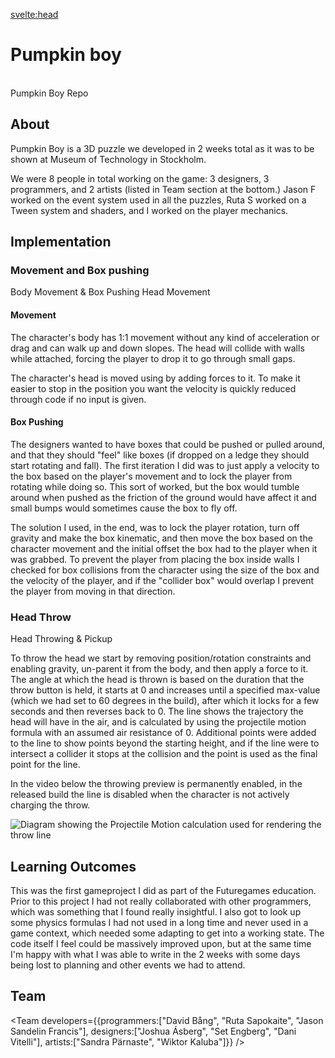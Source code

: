 <script>
    import SectionComponent from "$lib/components/SectionComponent.svelte";
    import Team from "$lib/components/Team.svelte";
    import Hero from "$lib/components/Hero.svelte";
    import TextLink from "$lib/components/TextLink.svelte";
    import ButtonLink from "$lib/components/ButtonLink.svelte";
    import MDVideo from "$lib/components/MDVideo.svelte";
</script>

<svelte:head>
<title>DavidB | Pumpkin Boy</title>
</svelte:head>

<SectionComponent>

# Pumpkin boy

<Hero devTime="2 weeks" teamSize="8" engine="Unity" language="C#" summary="Player movement, head throwing (Projectile Motion), and box pushing"/>

<br>
<ButtonLink href="https://github.com/Sodaro/PumpkinBoy" isGithubLink=true>
    Pumpkin Boy Repo
</ButtonLink>

## About
Pumpkin Boy is a 3D puzzle we developed in 2 weeks total as it was to be shown at Museum of Technology in Stockholm.

We were 8 people in total working on the game: 3 designers, 3 programmers, and 2 artists (listed in Team section at the bottom.) <TextLink href="https://github.com/Nitintito">Jason F</TextLink> worked on the event system used in all the puzzles, <TextLink href="https://ruthenium44.wixsite.com/portfolio">Ruta S</TextLink> worked on a Tween system and shaders, and I worked on the player mechanics.



## Implementation

### Movement and Box pushing
<ButtonLink href="https://github.com/Sodaro/PumpkinBoy/blob/main/Assets/Scripts/Player/BodyMovement.cs">Body Movement & Box Pushing</ButtonLink>
<ButtonLink href="https://github.com/Sodaro/PumpkinBoy/blob/main/Assets/Scripts/Player/HeadMovement.cs">Head Movement</ButtonLink>

#### Movement
The character's body has 1:1 movement without any kind of acceleration or drag and can walk up and down slopes. The head will collide with walls while attached, forcing the player to drop it to go through small gaps. 

The character's head is moved using by adding forces to it. To make it easier to stop in the position you want the velocity is quickly reduced through code if no input is given.

#### Box Pushing
The designers wanted to have boxes that could be pushed or pulled around, and that they should "feel" like boxes (if dropped on a ledge they should start rotating and fall). The first iteration I did was to just apply a velocity to the box based on the player's movement and to lock the player from rotating while doing so. This sort of worked, but the box would tumble around when pushed as the friction of the ground would have affect it and small bumps would sometimes cause the box to fly off.

The solution I used, in the end, was to lock the player rotation, turn off gravity and make the box kinematic, and then move the box based on the character movement and the initial offset the box had to the player when it was grabbed. To prevent the player from placing the box inside walls I checked for box collisions from the character using the size of the box and the velocity of the player, and if the "collider box" would overlap I prevent the player from moving in that direction.

### Head Throw

<ButtonLink href="https://github.com/Sodaro/PumpkinBoy/blob/main/Assets/Scripts/Player/HeadInteraction.cs">Head Throwing & Pickup</ButtonLink>

To throw the head we start by removing position/rotation constraints and enabling gravity, un-parent it from the body, and then apply a force to it. The angle at which the head is thrown is based on the duration that the throw button is held, it starts at 0 and increases until a specified max-value (which we had set to 60 degrees in the build), after which it locks for a few seconds and then reverses back to 0. The line shows the trajectory the head will have in the air, and is calculated by using the projectile motion formula with an assumed air resistance of 0. Additional points were added to the line to show points beyond the starting height, and if the line were to intersect a collider it stops at the collision and the point is used as the final point for the line.

In the video below the throwing preview is permanently enabled, in the released build the line is disabled when the character is not actively charging the throw.

<MDVideo width="1280" height="720" autoPlay="true" src="/projectmedia/pumpkin/gameplay.mp4" alt="the player character throwing a pumpkin head which follows an orange line through the air"/>

![Diagram showing the Projectile Motion calculation used for rendering the throw line](/projectmedia/pumpkin/throw_text.png "Headthrowing line calculation")

## Learning Outcomes
This was the first gameproject I did as part of the Futuregames education. Prior to this project I had not really collaborated with other programmers, which was something that I found really insightful. I also got to look up some physics formulas I had not used in a long time and never used in a game context, which needed some adapting to get into a working state. The code itself I feel could be massively improved upon, but at the same time I'm happy with what I was able to write in the 2 weeks with some days being lost to planning and other events we had to attend.

## Team

<Team developers={{programmers:["David Bång", "Ruta Sapokaite", "Jason Sandelin Francis"], designers:["Joshua Ásberg", "Set Engberg", "Dani Vitelli"], artists:["Sandra Pärnaste", "Wiktor Kaluba"]}} />

</SectionComponent>